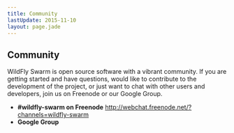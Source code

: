 ```yaml
---
title: Community
lastUpdate: 2015-11-10
layout: page.jade
---
```


## Community

WildFly Swarm is open source software with a vibrant community. If you are
getting started and have questions, would like to contribute to the development
of the project, or just want to chat with other users and developers, join us
on Freenode or our Google Group.

* **#wildfly-swarm on Freenode** http://webchat.freenode.net/?channels=wildfly-swarm
* **Google Group**
